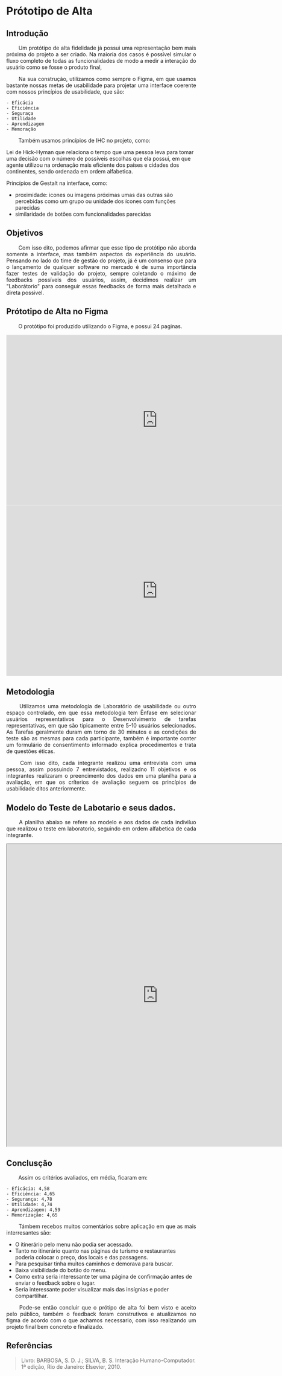 # Prótotipo de Alta

## Introdução

<p align = "justify">&emsp;&emsp; Um protótipo de alta fidelidade já possui uma representação bem mais próxima do projeto a ser criado. Na maioria dos casos é possível simular o fluxo completo de todas as funcionalidades de modo a medir a interação do usuário como se fosse o produto final,</p>
<p align = "justify">&emsp;&emsp; Na sua construção, utilizamos como sempre o Figma, em que usamos bastante nossas metas de usabilidade para projetar uma interface coerente com nossos princípios de usabilidade, que são:</p>

    - Eficácia
    - Eficiência
    - Seguraça
    - Utilidade
    - Aprendizagem
    - Memoração

<p align = "justify">&emsp;&emsp; Também usamos princípios de IHC no projeto, como:</p>

Lei de Hick-Hyman que relaciona o tempo que uma pessoa leva para tomar uma decisão com o número de possíveis escolhas que ela possui, em que agente utilizou
na ordenação mais eficiente dos países e cidades dos continentes, sendo ordenada em ordem alfabetica.

Princípios de Gestalt na interface, como:

- proximidade: icones ou imagens próximas umas das outras são percebidas como um grupo ou unidade dos ícones com funções parecidas
- similaridade de botões com funcionalidades parecidas

## Objetivos

<p align = "justify">&emsp;&emsp; Com isso dito,  podemos afirmar que esse tipo de protótipo não aborda somente a interface, mas também aspectos da experiência do usuário. Pensando no lado do time de gestão do projeto, já é um consenso que para o lançamento de qualquer software no mercado é de suma importância fazer testes de validação do projeto, sempre coletando o máximo de feedbacks possíveis dos usuários, assim, decidimos realizar um "Laborátorio" para conseguir essas feedbacks de forma mais detalhada e direta possivel.</p>

## Prótotipo de Alta no Figma

<p align = "justify">&emsp;&emsp; O protótipo foi produzido utilizando o Figma, e possui 24 paginas.</p>

<iframe style="border: 1px solid rgba(0, 0, 0, 0.1);" width="800" height="450" src="https://www.figma.com/embed?embed_host=share&url=https%3A%2F%2Fwww.figma.com%2Ffile%2FiBs72pXMSuXMmNwaKRD0Ru%2FVodnik%3Fnode-id%3D65%253A2" allowfullscreen></iframe>

<iframe style="border: 1px solid rgba(0, 0, 0, 0.1);" width="800" height="450" src="https://www.figma.com/embed?embed_host=share&url=https%3A%2F%2Fwww.figma.com%2Fproto%2FiBs72pXMSuXMmNwaKRD0Ru%2FVodnik%3Fnode-id%3D65%253A114%26scaling%3Dmin-zoom%26page-id%3D65%253A2%26starting-point-node-id%3D65%253A110%26show-proto-sidebar%3D1" allowfullscreen></iframe>

## Metodologia

 <p align = "justify">&emsp;&emsp; Utilizamos uma metodologia de Laboratório de usabilidade ou outro espaço controlado, em que essa metodologia tem Ênfase em selecionar usuários representativos para o Desenvolvimento de tarefas representativas, em que são tipicamente entre 5-10 usuários  selecionados. As Tarefas geralmente duram em torno de 30 minutos e as condições de teste são as mesmas para cada participante, também é importante conter um formulário de consentimento informado explica procedimentos e trata de questões éticas.</p>
 <p align = "justify">&emsp;&emsp; Com isso dito, cada integrante realizou uma entrevista com uma pessoa, assim possuindo 7 entrevistados, realizadno 11 objetivos e os integrantes realizaram o preencimento dos dados em uma planilha para a avaliação, em que os críterios de avaliação seguem os princípios de usabilidade ditos anteriormente.</p>

## Modelo do Teste de Labotario e seus dados.

 <p align = "justify">&emsp;&emsp; A planilha abaixo se refere ao modelo e aos dados de cada indiviíuo que realizou o teste em laboratorio, seguindo em ordem alfabetica de cada integrante.</p>

<iframe width="800" height="800" src="https://docs.google.com/spreadsheets/d/e/2PACX-1vR4XiwRN0DHyfIruHSpvKNyM04gcGzDiOpqjIGMjawZ1-JNnjuL-f4j19niGTHS7BpmKyRuu-rIvCf_/pubhtml?widget=true&amp;headers=false"></iframe>

## Conclusção

<p align = "justify">&emsp;&emsp; Assim os critérios avaliados, em média, ficaram em:</p>

    - Eficácia: 4,58
    - Eficiência: 4,65
    - Segurança: 4,78
    - Utilidade: 4,74
    - Aprendizagem: 4,59
    - Memorização: 4,65

<p align = "justify">&emsp;&emsp; Támbem recebos muitos comentários sobre aplicação em que as mais interresantes são:</p>

- O itinerário pelo menu não podia ser acessado.
- Tanto no itinerário quanto nas páginas de turismo e restaurantes poderia colocar o preço, dos locais e das passagens.
- Para pesquisar tinha muitos caminhos e demorava para buscar.
- Baixa visibilidade do botão do menu.
- Como extra seria interessante ter uma página de confirmação antes de enviar o feedback sobre o lugar.
- Seria interessante poder visualizar mais das insígnias e poder compartilhar.

<p align = "justify">&emsp;&emsp; Pode-se então concluir que o prótipo de alta foi bem visto e aceito pelo público, também o feedback foram construtivos e atualizamos no figma de acordo com o que achamos necessario, com isso realizando um projeto final bem concreto e finalizado.</p>

## Referências

> Livro: BARBOSA, S. D. J.; SILVA, B. S. Interação Humano-Computador. 1ª edição, Rio de Janeiro: Elsevier, 2010.
